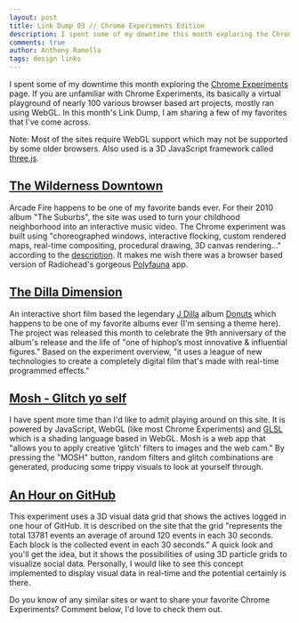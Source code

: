 ```yaml
---
layout: post
title: Link Dump 03 // Chrome Experiments Edition
description: I spent some of my downtime this month exploring the Chrome Experiments page. If you are unfamiliar with Chrome Experiments, its basically a virtual playground of nearly 100 various browser based art projects, mostly ran using WebGL.
comments: true
author: Anthony Ramella
tags: design links
---
```

I spent some of my downtime this month exploring the [Chrome Experiments](https://www.chromeexperiments.com/) page. If you are unfamiliar with Chrome Experiments, its basically a virtual playground of nearly 100 various browser based art projects, mostly ran using WebGL. In this month's Link Dump, I am sharing a few of my favorites that I've come across.

Note: Most of the sites require WebGL support which may not be supported by some older browsers. Also used is a 3D JavaScript framework called [three.js](http://threejs.org/).


## [The Wilderness Downtown](http://www.thewildernessdowntown.com/)

Arcade Fire happens to be one of my favorite bands ever. For their 2010 album "The Suburbs", the site was used to turn your childhood neighborhood into an interactive music video. The Chrome experiment was built using "choreographed windows, interactive flocking, custom rendered maps, real-time compositing, procedural drawing, 3D canvas rendering..." according to the [description](https://www.chromeexperiments.com/arcadefire/). It makes me wish there was a browser based version of Radiohead's gorgeous [Polyfauna](http://www.universaleverything.com/projects/polyfauna/) app.


## [The Dilla Dimension](http://www.dilladimension.com)

An interactive short film based the legendary [J Dilla](http://en.wikipedia.org/wiki/J_Dilla) album [Donuts](http://en.wikipedia.org/wiki/Donuts_(album)) which happens to be one of my favorite albums ever (I'm sensing a theme here). The project was released this month to celebrate the 9th anniversary of the album's release and the life of "one of hiphop’s most innovative & influential figures." Based on the experiment overview, "it uses a league of new technologies to create a completely digital film that's made with real-time programmed effects."


## [Mosh - Glitch yo self](http://getmosh.io/)

I have spent more time than I'd like to admit playing around on this site. It is powered by JavaScript, WebGL (like most Chrome Experiments) and [GLSL](http://en.wikipedia.org/wiki/OpenGL_Shading_Language) which is a shading language based in WebGL. Mosh is a web app that "allows you to apply creative ‘glitch’ filters to images and the web cam." By pressing the "MOSH" button, random filters and glitch combinations are generated, producing some trippy visuals to look at yourself through.


## [An Hour on GitHub](http://graphoverflow.com/graphs/an-hour-on-github.html)

This experiment uses a 3D visual data grid that shows the actives logged in one hour of GitHub. It is described on the site that the grid "represents the total 13781 events an average of around 120 events in each 30 seconds. Each block is the collected event in each 30 seconds." A quick look and you'll get the idea, but it shows the possibilities of using 3D particle grids to visualize social data. Personally, I would like to see this concept implemented to display visual data in real-time and the potential certainly is there.


Do you know of any similar sites or want to share your favorite Chrome Experiments? Comment below, I'd love to check them out.
